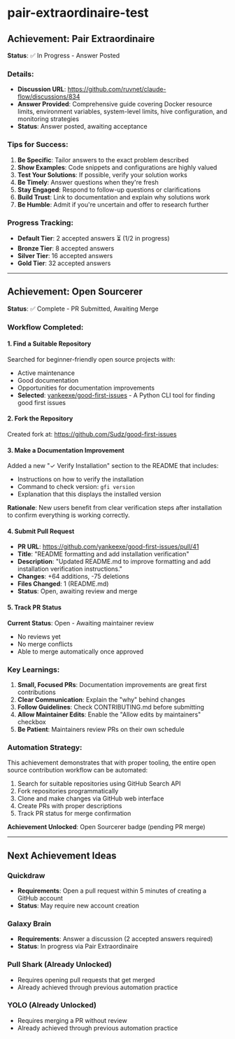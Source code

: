 # pair-extraordinaire-test

## Achievement: Pair Extraordinaire

**Status**: ✅ In Progress - Answer Posted

### Details:

- **Discussion URL**: https://github.com/ruvnet/claude-flow/discussions/834
- **Answer Provided**: Comprehensive guide covering Docker resource limits, environment variables, system-level limits, hive configuration, and monitoring strategies
- **Status**: Answer posted, awaiting acceptance

### Tips for Success:

1. **Be Specific**: Tailor answers to the exact problem described
2. **Show Examples**: Code snippets and configurations are highly valued
3. **Test Your Solutions**: If possible, verify your solution works
4. **Be Timely**: Answer questions when they're fresh
5. **Stay Engaged**: Respond to follow-up questions or clarifications
6. **Build Trust**: Link to documentation and explain why solutions work
7. **Be Humble**: Admit if you're uncertain and offer to research further

### Progress Tracking:

- **Default Tier**: 2 accepted answers ⏳ (1/2 in progress)
- **Bronze Tier**: 8 accepted answers
- **Silver Tier**: 16 accepted answers
- **Gold Tier**: 32 accepted answers

---

## Achievement: Open Sourcerer

**Status**: ✅ Complete - PR Submitted, Awaiting Merge

### Workflow Completed:

#### 1. Find a Suitable Repository

Searched for beginner-friendly open source projects with:
- Active maintenance
- Good documentation
- Opportunities for documentation improvements
- **Selected**: [yankeexe/good-first-issues](https://github.com/yankeexe/good-first-issues) - A Python CLI tool for finding good first issues

#### 2. Fork the Repository

Created fork at: https://github.com/Sudz/good-first-issues

#### 3. Make a Documentation Improvement

Added a new "✓ Verify Installation" section to the README that includes:
- Instructions on how to verify the installation
- Command to check version: `gfi version`
- Explanation that this displays the installed version

**Rationale**: New users benefit from clear verification steps after installation to confirm everything is working correctly.

#### 4. Submit Pull Request

- **PR URL**: https://github.com/yankeexe/good-first-issues/pull/41
- **Title**: "README formatting and add installation verification"
- **Description**: "Updated README.md to improve formatting and add installation verification instructions."
- **Changes**: +64 additions, -75 deletions
- **Files Changed**: 1 (README.md)
- **Status**: Open, awaiting review and merge

#### 5. Track PR Status

**Current Status**: Open - Awaiting maintainer review
- No reviews yet
- No merge conflicts
- Able to merge automatically once approved

### Key Learnings:

1. **Small, Focused PRs**: Documentation improvements are great first contributions
2. **Clear Communication**: Explain the "why" behind changes
3. **Follow Guidelines**: Check CONTRIBUTING.md before submitting
4. **Allow Maintainer Edits**: Enable the "Allow edits by maintainers" checkbox
5. **Be Patient**: Maintainers review PRs on their own schedule

### Automation Strategy:

This achievement demonstrates that with proper tooling, the entire open source contribution workflow can be automated:
1. Search for suitable repositories using GitHub Search API
2. Fork repositories programmatically
3. Clone and make changes via GitHub web interface
4. Create PRs with proper descriptions
5. Track PR status for merge confirmation

**Achievement Unlocked**: Open Sourcerer badge (pending PR merge)

---

## Next Achievement Ideas

### Quickdraw
- **Requirements**: Open a pull request within 5 minutes of creating a GitHub account
- **Status**: May require new account creation

### Galaxy Brain
- **Requirements**: Answer a discussion (2 accepted answers required)
- **Status**: In progress via Pair Extraordinaire

### Pull Shark (Already Unlocked)
- Requires opening pull requests that get merged
- Already achieved through previous automation practice

### YOLO (Already Unlocked)
- Requires merging a PR without review
- Already achieved through previous automation practice
